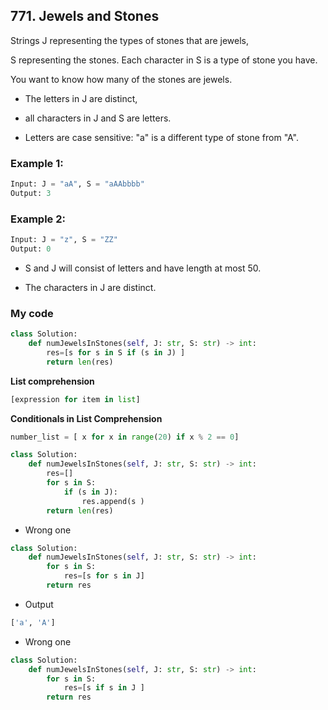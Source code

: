 ## 771. Jewels and Stones

Strings J representing the types of stones that are jewels, 

S representing the stones.  Each character in S is a type of stone you have. 

You want to know how many of the stones are jewels.

* The letters in J are distinct, 

* all characters in J and S are letters. 

* Letters are case sensitive: "a" is a different type of stone from "A".

### Example 1:
```python
Input: J = "aA", S = "aAAbbbb"
Output: 3
```

### Example 2:
```python
Input: J = "z", S = "ZZ"
Output: 0
```

* S and J will consist of letters and have length at most 50.

* The characters in J are distinct.


### My code
```python
class Solution:
    def numJewelsInStones(self, J: str, S: str) -> int: 
        res=[s for s in S if (s in J) ] 
        return len(res)
```
**List comprehension**
```python
[expression for item in list]
```

**Conditionals in List Comprehension**
```python
number_list = [ x for x in range(20) if x % 2 == 0]
```

```python
class Solution:
    def numJewelsInStones(self, J: str, S: str) -> int: 
        res=[]
        for s in S:
            if (s in J):
                res.append(s )
        return len(res)
 ```



* Wrong one
```python 
class Solution:
    def numJewelsInStones(self, J: str, S: str) -> int: 
        for s in S:
            res=[s for s in J]
        return res
```
      
* Output

```python
['a', 'A']
```

* Wrong one
```python 
class Solution:
    def numJewelsInStones(self, J: str, S: str) -> int: 
        for s in S:
            res=[s if s in J ]
        return res
```  
